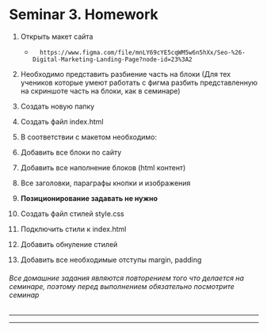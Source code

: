 # Seminar 3. Homework

1. Открыть макет сайта 
    -       https://www.figma.com/file/mnLY69cYE5cqWM5w6n5hXx/Seo-%26-Digital-Marketing-Landing-Page?node-id=23%3A2

2. Необходимо представить разбиение часть на блоки (Для тех учеников которые умеют работать с фигма разбить представленную на скриншоте часть на блоки, как в семинаре)

3. Создать новую папку

4. Создать файл index.html

5. В соответствии с макетом необходимо:

6. Добавить все блоки по сайту

7. Добавить все наполнение блоков (html контент)

8. Все заголовки, параграфы кнопки и изображения

9. **Позиционирование задавать не нужно**

10. Создать файл стилей style.css

11. Подключить стили к index.html

12. Добавить обнуление стилей

13. Добавить все необходимые отступы margin, padding

###### Все домашние задания являются повторением того что делается на семинаре, поэтому перед выполнением обязательно посмотрите семинар  
  
---
---  
